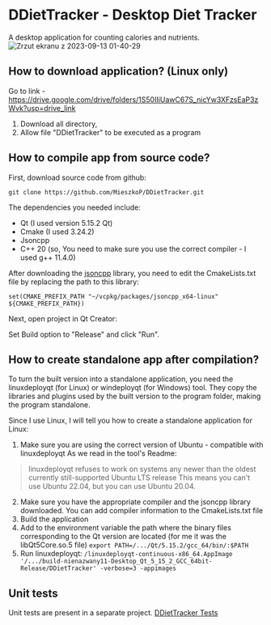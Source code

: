 # DDietTracker - Desktop Diet Tracker
A desktop application for counting calories and nutrients.
![Zrzut ekranu z 2023-09-13 01-40-29](https://github.com/MieszkoP/DDietTracker/assets/78937784/b834fad8-cf7e-4543-9133-caae05fe689a)


## How to download application? (Linux only)
Go to link - https://drive.google.com/drive/folders/1S50IIiUawC67S_nicYw3XFzsEaP3zWvk?usp=drive_link
1. Download all directory,
2. Allow  file "DDietTracker" to be executed as a program

## How to compile app from source code?
First, download source code from github:

```git clone https://github.com/MieszkoP/DDietTracker.git```

The dependencies you needed include:

- Qt (I used version 5.15.2 Qt)
- Cmake (I used 3.24.2)
- Jsoncpp
- C++ 20 (so, You need to make sure you use the correct compiler - I used g++ 11.4.0)

After downloading the [jsoncpp](https://github.com/open-source-parsers/jsoncpp) library, you need to edit the CmakeLists.txt file by replacing the path to this library:

```set(CMAKE_PREFIX_PATH "~/vcpkg/packages/jsoncpp_x64-linux" ${CMAKE_PREFIX_PATH})```

Next, open project in Qt Creator:

Set Build option to "Release" and click "Run".

## How to create standalone app after compilation?

To turn the built version into a standalone application, you need the linuxdeployqt (for Linux) or windeployqt (for Windows) tool. They copy the libraries and plugins used by the built version to the program folder, making the program standalone.

Since I use Linux, I will tell you how to create a standalone application for Linux:
1. Make sure you are using the correct version of Ubuntu - compatible with linuxdeployqt
As we read in the tool's Readme:
> linuxdeployqt refuses to work on systems any newer than the oldest currently still-supported Ubuntu LTS release
This means you can't use Ubuntu 22.04, but you can use Ubuntu 20.04.
2. Make sure you have the appropriate compiler and the jsoncpp library downloaded. You can add compiler information to the CmakeLists.txt file
3. Build the application
4. Add to the environment variable the path where the binary files corresponding to the Qt version are located (for me it was the libQt5Core.so.5 file)
  ```export PATH=/.../Qt/5.15.2/gcc_64/bin/:$PATH```
5. Run linuxdeployqt:
  ```/linuxdeployqt-continuous-x86_64.AppImage '/.../build-nienazwany11-Desktop_Qt_5_15_2_GCC_64bit-Release/DDietTracker' -verbose=3 -appimages```

## Unit tests
Unit tests are present in a separate project.
[DDietTracker Tests](https://github.com/MieszkoP/DDietTrackerUnitTests)
